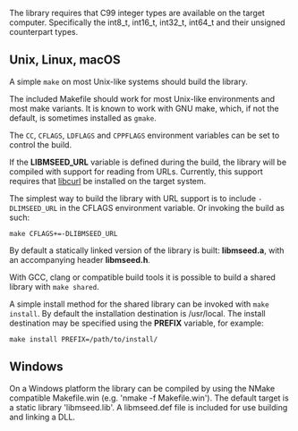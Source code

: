 
The library requires that C99 integer types are available on the
target computer.  Specifically the int8_t, int16_t, int32_t, int64_t
and their unsigned counterpart types.

## Unix, Linux, macOS

A simple `make` on most Unix-like systems should build the library.

The included Makefile should work for most Unix-like environments and
most make variants. It is known to work with GNU make, which, if not the
default, is sometimes installed as `gmake`.

The `CC`, `CFLAGS`, `LDFLAGS` and `CPPFLAGS` environment variables can be set
to control the build.

If the **LIBMSEED_URL** variable is defined during the build, the library will
be compiled with support for reading from URLs.  Currently, this support requires
that [libcurl](https://curl.haxx.se/) be installed on the target system.

The simplest way to build the library with URL support is to include `-DLIMSEED_URL` 
in the CFLAGS environment variable.  Or invoking the build as such:

```
make CFLAGS+=-DLIBMSEED_URL
```

By default a statically linked version of the library is built: **libmseed.a**,
with an accompanying header **libmseed.h**.

With GCC, clang or compatible build tools it is possible to build a shared
library with `make shared`.

A simple install method for the shared library can be invoked with
`make install`.  By default the installation destination is /usr/local.
The install destination may be specified using the **PREFIX** variable, for
example:

```
make install PREFIX=/path/to/install/
```

## Windows

On a Windows platform the library can be compiled by using the
NMake compatible Makefile.win (e.g. 'nmake -f Makefile.win').
The default target is a static library 'libmseed.lib'.
A libmseed.def file is included for use building and linking a DLL.
